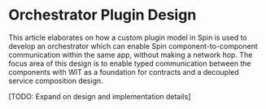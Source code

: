 # Orchestrator Plugin Design

This article elaborates on how a custom plugin model in Spin is used to develop an orchestrator which can enable Spin component-to-component communication within the same app, without making a network hop. The focus area of this design is to enable typed communication between the components with WIT as a foundation for contracts and a decoupled service composition design.

[TODO: Expand on design and implementation details]
